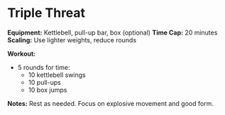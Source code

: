 # Triple Threat

**Equipment:** Kettlebell, pull-up bar, box (optional)
**Time Cap:** 20 minutes
**Scaling:** Use lighter weights, reduce rounds

**Workout:**
- 5 rounds for time:
  - 10 kettlebell swings
  - 10 pull-ups
  - 10 box jumps

**Notes:**
Rest as needed. Focus on explosive movement and good form.
